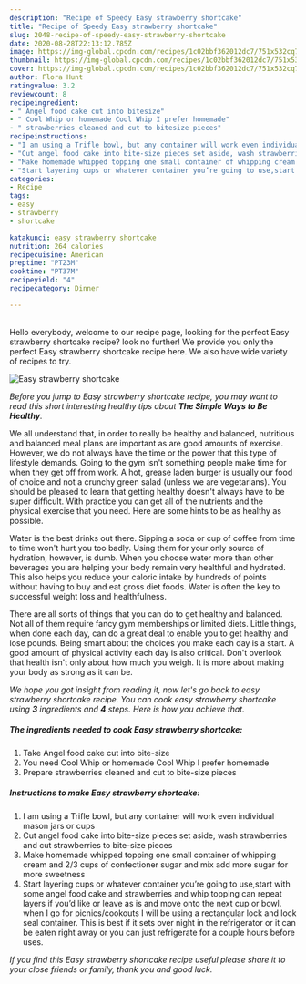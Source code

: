 ```yaml
---
description: "Recipe of Speedy Easy strawberry shortcake"
title: "Recipe of Speedy Easy strawberry shortcake"
slug: 2048-recipe-of-speedy-easy-strawberry-shortcake
date: 2020-08-28T22:13:12.785Z
image: https://img-global.cpcdn.com/recipes/1c02bbf362012dc7/751x532cq70/easy-strawberry-shortcake-recipe-main-photo.jpg
thumbnail: https://img-global.cpcdn.com/recipes/1c02bbf362012dc7/751x532cq70/easy-strawberry-shortcake-recipe-main-photo.jpg
cover: https://img-global.cpcdn.com/recipes/1c02bbf362012dc7/751x532cq70/easy-strawberry-shortcake-recipe-main-photo.jpg
author: Flora Hunt
ratingvalue: 3.2
reviewcount: 8
recipeingredient:
- " Angel food cake cut into bitesize"
- " Cool Whip or homemade Cool Whip I prefer homemade"
- " strawberries cleaned and cut to bitesize pieces"
recipeinstructions:
- "I am using a Trifle bowl, but any container will work even individual mason jars or cups"
- "Cut angel food cake into bite-size pieces set aside, wash strawberries and cut strawberries to bite-size pieces"
- "Make homemade whipped topping one small container of whipping cream and 2/3 cups of confectioner sugar and mix add more sugar for more sweetness"
- "Start layering cups or whatever container you’re going to use,start with some angel food cake and strawberries and whip topping can repeat layers if you’d like or leave as is and move onto the next cup or bowl. when I go for picnics/cookouts I will be using a rectangular lock and lock seal container. This is best if it sets over night in the refrigerator or it can be eaten right away or you can just refrigerate for a couple hours before uses."
categories:
- Recipe
tags:
- easy
- strawberry
- shortcake

katakunci: easy strawberry shortcake 
nutrition: 264 calories
recipecuisine: American
preptime: "PT23M"
cooktime: "PT37M"
recipeyield: "4"
recipecategory: Dinner

---
```

<br>
Hello everybody, welcome to our recipe page, looking for the perfect Easy strawberry shortcake recipe? look no further! We provide you only the perfect Easy strawberry shortcake recipe here. We also have wide variety of recipes to try.
<br>


![Easy strawberry shortcake](https://img-global.cpcdn.com/recipes/1c02bbf362012dc7/751x532cq70/easy-strawberry-shortcake-recipe-main-photo.jpg)

<i>Before you jump to Easy strawberry shortcake recipe, you may want to read this short interesting healthy tips about <strong>The Simple Ways to Be Healthy</strong>.</i>

We all understand that, in order to really be healthy and balanced, nutritious and balanced meal plans are important as are good amounts of exercise. However, we do not always have the time or the power that this type of lifestyle demands. Going to the gym isn't something people make time for when they get off from work. A hot, grease laden burger is usually our food of choice and not a crunchy green salad (unless we are vegetarians). You should be pleased to learn that getting healthy doesn't always have to be super difficult. With practice you can get all of the nutrients and the physical exercise that you need. Here are some hints to be as healthy as possible.

Water is the best drinks out there. Sipping a soda or cup of coffee from time to time won't hurt you too badly. Using them for your only source of hydration, however, is dumb. When you choose water more than other beverages you are helping your body remain very healthful and hydrated. This also helps you reduce your caloric intake by hundreds of points without having to buy and eat gross diet foods. Water is often the key to successful weight loss and healthfulness.

There are all sorts of things that you can do to get healthy and balanced. Not all of them require fancy gym memberships or limited diets. Little things, when done each day, can do a great deal to enable you to get healthy and lose pounds. Being smart about the choices you make each day is a start. A good amount of physical activity each day is also critical. Don't overlook that health isn't only about how much you weigh. It is more about making your body as strong as it can be. 


<i>We hope you got insight from reading it, now let's go back to easy strawberry shortcake recipe. You can cook easy strawberry shortcake using <strong>3</strong> ingredients and <strong>4</strong> steps. Here is how you achieve that.
</i>

##### The ingredients needed to cook Easy strawberry shortcake:

1. Take  Angel food cake cut into bite-size
1. You need  Cool Whip or homemade Cool Whip I prefer homemade
1. Prepare  strawberries cleaned and cut to bite-size pieces


##### Instructions to make Easy strawberry shortcake:

1. I am using a Trifle bowl, but any container will work even individual mason jars or cups
1. Cut angel food cake into bite-size pieces set aside, wash strawberries and cut strawberries to bite-size pieces
1. Make homemade whipped topping one small container of whipping cream and 2/3 cups of confectioner sugar and mix add more sugar for more sweetness
1. Start layering cups or whatever container you’re going to use,start with some angel food cake and strawberries and whip topping can repeat layers if you’d like or leave as is and move onto the next cup or bowl. when I go for picnics/cookouts I will be using a rectangular lock and lock seal container. This is best if it sets over night in the refrigerator or it can be eaten right away or you can just refrigerate for a couple hours before uses.


<i>If you find this Easy strawberry shortcake recipe useful please share it to your close friends or family, thank you and good luck.</i>
